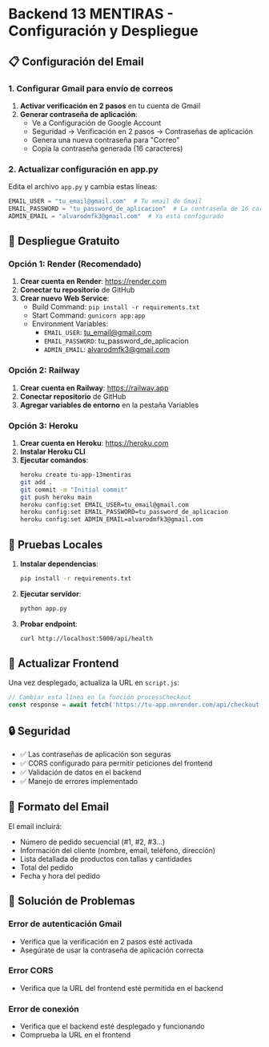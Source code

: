 # Backend 13 MENTIRAS - Configuración y Despliegue

## 📋 Configuración del Email

### 1. Configurar Gmail para envío de correos

1. **Activar verificación en 2 pasos** en tu cuenta de Gmail
2. **Generar contraseña de aplicación**:
   - Ve a Configuración de Google Account
   - Seguridad → Verificación en 2 pasos → Contraseñas de aplicación
   - Genera una nueva contraseña para "Correo"
   - Copia la contraseña generada (16 caracteres)

### 2. Actualizar configuración en app.py

Edita el archivo `app.py` y cambia estas líneas:

```python
EMAIL_USER = "tu_email@gmail.com"  # Tu email de Gmail
EMAIL_PASSWORD = "tu_password_de_aplicacion"  # La contraseña de 16 caracteres
ADMIN_EMAIL = "alvarodmfk3@gmail.com"  # Ya está configurado
```

## 🚀 Despliegue Gratuito

### Opción 1: Render (Recomendado)

1. **Crear cuenta en Render**: https://render.com
2. **Conectar tu repositorio** de GitHub
3. **Crear nuevo Web Service**:
   - Build Command: `pip install -r requirements.txt`
   - Start Command: `gunicorn app:app`
   - Environment Variables:
     - `EMAIL_USER`: tu_email@gmail.com
     - `EMAIL_PASSWORD`: tu_password_de_aplicacion
     - `ADMIN_EMAIL`: alvarodmfk3@gmail.com

### Opción 2: Railway

1. **Crear cuenta en Railway**: https://railway.app
2. **Conectar repositorio** de GitHub
3. **Agregar variables de entorno** en la pestaña Variables

### Opción 3: Heroku

1. **Crear cuenta en Heroku**: https://heroku.com
2. **Instalar Heroku CLI**
3. **Ejecutar comandos**:
   ```bash
   heroku create tu-app-13mentiras
   git add .
   git commit -m "Initial commit"
   git push heroku main
   heroku config:set EMAIL_USER=tu_email@gmail.com
   heroku config:set EMAIL_PASSWORD=tu_password_de_aplicacion
   heroku config:set ADMIN_EMAIL=alvarodmfk3@gmail.com
   ```

## 🔧 Pruebas Locales

1. **Instalar dependencias**:
   ```bash
   pip install -r requirements.txt
   ```

2. **Ejecutar servidor**:
   ```bash
   python app.py
   ```

3. **Probar endpoint**:
   ```bash
   curl http://localhost:5000/api/health
   ```

## 📝 Actualizar Frontend

Una vez desplegado, actualiza la URL en `script.js`:

```javascript
// Cambiar esta línea en la función processCheckout
const response = await fetch('https://tu-app.onrender.com/api/checkout', {
```

## 🔒 Seguridad

- ✅ Las contraseñas de aplicación son seguras
- ✅ CORS configurado para permitir peticiones del frontend
- ✅ Validación de datos en el backend
- ✅ Manejo de errores implementado

## 📧 Formato del Email

El email incluirá:
- Número de pedido secuencial (#1, #2, #3...)
- Información del cliente (nombre, email, teléfono, dirección)
- Lista detallada de productos con tallas y cantidades
- Total del pedido
- Fecha y hora del pedido

## 🐛 Solución de Problemas

### Error de autenticación Gmail
- Verifica que la verificación en 2 pasos esté activada
- Asegúrate de usar la contraseña de aplicación correcta

### Error CORS
- Verifica que la URL del frontend esté permitida en el backend

### Error de conexión
- Verifica que el backend esté desplegado y funcionando
- Comprueba la URL en el frontend
